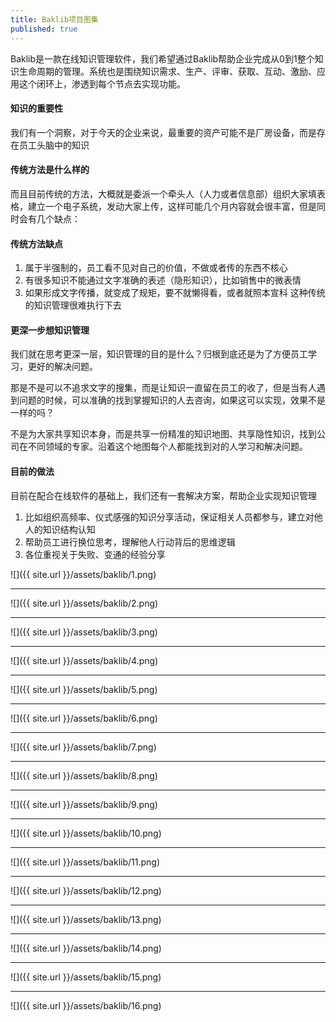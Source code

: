 ```yaml
---
title: Baklib项目图集
published: true
---
```


Baklib是一款在线知识管理软件，我们希望通过Baklib帮助企业完成从0到1整个知识生命周期的管理。系统也是围绕知识需求、生产、评审、获取、互动、激励、应用这个闭环上，渗透到每个节点去实现功能。

#### 知识的重要性

我们有一个洞察，对于今天的企业来说，最重要的资产可能不是厂房设备，而是存在员工头脑中的知识

#### 传统方法是什么样的

而且目前传统的方法，大概就是委派一个牵头人（人力或者信息部）组织大家填表格，建立一个电子系统，发动大家上传，这样可能几个月内容就会很丰富，但是同时会有几个缺点：

#### 传统方法缺点
1. 属于半强制的，员工看不见对自己的价值，不做或者传的东西不核心
2. 有很多知识不能通过文字准确的表述（隐形知识），比如销售中的微表情
3. 如果形成文字传播，就变成了规矩，要不就懒得看，或者就照本宣科
这种传统的知识管理很难执行下去

#### 更深一步想知识管理

我们就在思考更深一层，知识管理的目的是什么？归根到底还是为了方便员工学习，更好的解决问题。

那是不是可以不追求文字的搜集，而是让知识一直留在员工的收了，但是当有人遇到问题的时候，可以准确的找到掌握知识的人去咨询，如果这可以实现，效果不是一样的吗？

不是为大家共享知识本身，而是共享一份精准的知识地图、共享隐性知识，找到公司在不同领域的专家。沿着这个地图每个人都能找到对的人学习和解决问题。

#### 目前的做法

目前在配合在线软件的基础上，我们还有一套解决方案，帮助企业实现知识管理
1. 比如组织高频率、仪式感强的知识分享活动，保证相关人员都参与，建立对他人的知识结构认知
2. 帮助员工进行换位思考，理解他人行动背后的思维逻辑
3. 各位重视关于失败、变通的经验分享


![]({{ site.url }}/assets/baklib/1.png)
* * *
![]({{ site.url }}/assets/baklib/2.png)
* * *
![]({{ site.url }}/assets/baklib/3.png)
* * *
![]({{ site.url }}/assets/baklib/4.png)
* * *
![]({{ site.url }}/assets/baklib/5.png)
* * *
![]({{ site.url }}/assets/baklib/6.png)
* * *
![]({{ site.url }}/assets/baklib/7.png)
* * *
![]({{ site.url }}/assets/baklib/8.png)
* * *
![]({{ site.url }}/assets/baklib/9.png)
* * *
![]({{ site.url }}/assets/baklib/10.png)
* * *
![]({{ site.url }}/assets/baklib/11.png)
* * *
![]({{ site.url }}/assets/baklib/12.png)
* * *
![]({{ site.url }}/assets/baklib/13.png)
* * *
![]({{ site.url }}/assets/baklib/14.png)
* * *
![]({{ site.url }}/assets/baklib/15.png)
* * *
![]({{ site.url }}/assets/baklib/16.png)